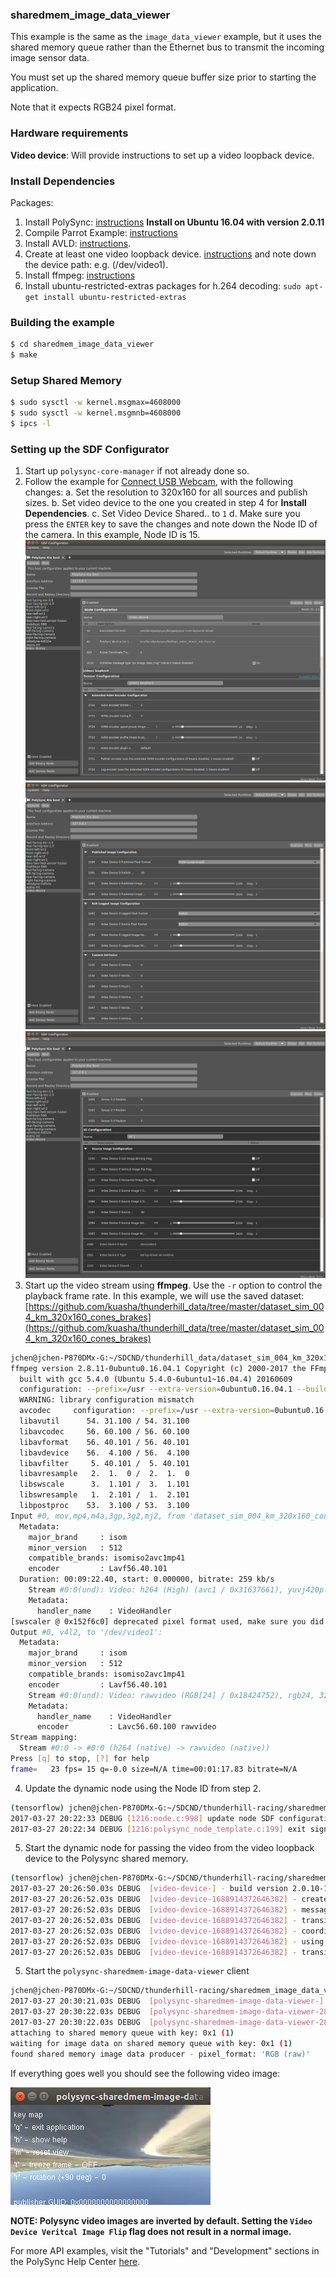 ### sharedmem_image_data_viewer

This example is the same as the `image_data_viewer` example, but it uses the shared memory queue rather than the Ethernet bus to transmit the incoming image sensor data.

You must set up the shared memory queue buffer size prior to starting the application.

Note that it expects RGB24 pixel format.

### Hardware requirements

__Video device__:  Will provide instructions to set up a video loopback device.

### Install Dependencies

Packages:
1. Install PolySync: [instructions](http://docs.polysync.io/flows/getting-started/)  **Install on Ubuntu 16.04 with version 2.0.11**
2. Compile Parrot Example: [instructions](https://docs.google.com/document/d/131Ti0SX_fbEM6h9EagL0Ac8UPyWPibTcpqiG0qD392s)
3. Install AVLD: [instructions](http://askubuntu.com/questions/54032/compiling-avld-on-11-04/54055#54055).
4. Create at least one video loopback device. [instructions](https://github.com/umlaeute/v4l2loopback/wiki/Faq) and note down the device path: e.g. (/dev/video1).
5. Install ffmpeg: [instructions](https://www.howtoinstall.co/en/ubuntu/xenial/ffmpeg)
6. Install ubuntu-restricted-extras packages for h.264 decoding: `sudo apt-get install ubuntu-restricted-extras`

### Building the example

```bash
$ cd sharedmem_image_data_viewer
$ make
```

### Setup Shared Memory

```bash
$ sudo sysctl -w kernel.msgmax=4608000
$ sudo sysctl -w kernel.msgmnb=4608000
$ ipcs -l
```


### Setting up the SDF Configurator

1. Start up `polysync-core-manager` if not already done so.
2. Follow the example for [Connect USB Webcam](http://docs.polysync.io/articles/tutorials-and-examples/tutorials/connecting-to-a-sensor-webcam/), with the following changes:
    a. Set the resolution to 320x160 for all sources and publish sizes. 
    b. Set video device to the one you created in step 4 for __Install Dependencies__. 
    c. Set Video Device Shared.. to `1` 
    d. Make sure you press the `ENTER` key to save the changes and note down the Node ID of the camera.  In this example, Node ID is 15. 
    ![SDFConfigurator1](./images/SDFConfigurator1.png) 
    ![SDFConfigurator2](./images/SDFConfigurator2.png) 
    ![SDFConfigurator3](./images/SDFConfigurator3.png) 
3. Start up the video stream using __ffmpeg__.  Use the `-r` option to control the playback frame rate.  In this example, we will use the saved dataset: [https://github.com/kuasha/thunderhill_data/tree/master/dataset_sim_004_km_320x160_cones_brakes](https://github.com/kuasha/thunderhill_data/tree/master/dataset_sim_004_km_320x160_cones_brakes) 
```bash
jchen@jchen-P870DMx-G:~/SDCND/thunderhill_data/dataset_sim_004_km_320x160_cones_brakes$ ffmpeg -re -i dataset_sim_004_km_320x160_cones_brakes.mp4 -pix_fmt rgb24 -r 15 -f v4l2 /dev/video1
ffmpeg version 2.8.11-0ubuntu0.16.04.1 Copyright (c) 2000-2017 the FFmpeg developers
  built with gcc 5.4.0 (Ubuntu 5.4.0-6ubuntu1~16.04.4) 20160609
  configuration: --prefix=/usr --extra-version=0ubuntu0.16.04.1 --build-suffix=-ffmpeg --toolchain=hardened --libdir=/usr/lib/x86_64-linux-gnu --incdir=/usr/include/x86_64-linux-gnu --cc=cc --cxx=g++ --enable-gpl --enable-shared --disable-stripping --disable-decoder=libopenjpeg --disable-decoder=libschroedinger --enable-avresample --enable-avisynth --enable-gnutls --enable-ladspa --enable-libass --enable-libbluray --enable-libbs2b --enable-libcaca --enable-libcdio --enable-libflite --enable-libfontconfig --enable-libfreetype --enable-libfribidi --enable-libgme --enable-libgsm --enable-libmodplug --enable-libmp3lame --enable-libopenjpeg --enable-libopus --enable-libpulse --enable-librtmp --enable-libschroedinger --enable-libshine --enable-libsnappy --enable-libsoxr --enable-libspeex --enable-libssh --enable-libtheora --enable-libtwolame --enable-libvorbis --enable-libvpx --enable-libwavpack --enable-libwebp --enable-libx265 --enable-libxvid --enable-libzvbi --enable-openal --enable-opengl --enable-x11grab --enable-libdc1394 --enable-libiec61883 --enable-libzmq --enable-frei0r --enable-libx264 --enable-libopencv
  WARNING: library configuration mismatch
  avcodec     configuration: --prefix=/usr --extra-version=0ubuntu0.16.04.1 --build-suffix=-ffmpeg --toolchain=hardened --libdir=/usr/lib/x86_64-linux-gnu --incdir=/usr/include/x86_64-linux-gnu --cc=cc --cxx=g++ --enable-gpl --enable-shared --disable-stripping --disable-decoder=libopenjpeg --disable-decoder=libschroedinger --enable-avresample --enable-avisynth --enable-gnutls --enable-ladspa --enable-libass --enable-libbluray --enable-libbs2b --enable-libcaca --enable-libcdio --enable-libflite --enable-libfontconfig --enable-libfreetype --enable-libfribidi --enable-libgme --enable-libgsm --enable-libmodplug --enable-libmp3lame --enable-libopenjpeg --enable-libopus --enable-libpulse --enable-librtmp --enable-libschroedinger --enable-libshine --enable-libsnappy --enable-libsoxr --enable-libspeex --enable-libssh --enable-libtheora --enable-libtwolame --enable-libvorbis --enable-libvpx --enable-libwavpack --enable-libwebp --enable-libx265 --enable-libxvid --enable-libzvbi --enable-openal --enable-opengl --enable-x11grab --enable-libdc1394 --enable-libiec61883 --enable-libzmq --enable-frei0r --enable-libx264 --enable-libopencv --enable-version3 --disable-doc --disable-programs --disable-avdevice --disable-avfilter --disable-avformat --disable-avresample --disable-postproc --disable-swscale --enable-libopencore_amrnb --enable-libopencore_amrwb --enable-libvo_aacenc --enable-libvo_amrwbenc
  libavutil      54. 31.100 / 54. 31.100
  libavcodec     56. 60.100 / 56. 60.100
  libavformat    56. 40.101 / 56. 40.101
  libavdevice    56.  4.100 / 56.  4.100
  libavfilter     5. 40.101 /  5. 40.101
  libavresample   2.  1.  0 /  2.  1.  0
  libswscale      3.  1.101 /  3.  1.101
  libswresample   1.  2.101 /  1.  2.101
  libpostproc    53.  3.100 / 53.  3.100
Input #0, mov,mp4,m4a,3gp,3g2,mj2, from 'dataset_sim_004_km_320x160_cones_brakes.mp4':
  Metadata:
    major_brand     : isom
    minor_version   : 512
    compatible_brands: isomiso2avc1mp41
    encoder         : Lavf56.40.101
  Duration: 00:09:22.40, start: 0.000000, bitrate: 259 kb/s
    Stream #0:0(und): Video: h264 (High) (avc1 / 0x31637661), yuvj420p(pc), 320x160 [SAR 1:1 DAR 2:1], 256 kb/s, 30 fps, 30 tbr, 15360 tbn, 60 tbc (default)
    Metadata:
      handler_name    : VideoHandler
[swscaler @ 0x152f6c0] deprecated pixel format used, make sure you did set range correctly
Output #0, v4l2, to '/dev/video1':
  Metadata:
    major_brand     : isom
    minor_version   : 512
    compatible_brands: isomiso2avc1mp41
    encoder         : Lavf56.40.101
    Stream #0:0(und): Video: rawvideo (RGB[24] / 0x18424752), rgb24, 320x160 [SAR 1:1 DAR 2:1], q=2-31, 200 kb/s, 30 fps, 30 tbn, 30 tbc (default)
    Metadata:
      handler_name    : VideoHandler
      encoder         : Lavc56.60.100 rawvideo
Stream mapping:
  Stream #0:0 -> #0:0 (h264 (native) -> rawvideo (native))
Press [q] to stop, [?] for help
frame=   23 fps= 15 q=-0.0 size=N/A time=00:01:17.83 bitrate=N/A    
```
4. Update the dynamic node using the Node ID from step 2. 
```bash
(tensorflow) jchen@jchen-P870DMx-G:~/SDCND/thunderhill-racing/sharedmem_image_data_viewer$ polysync-core-dynamic-driver -n 15 -U
2017-03-27 20:22:33 DEBUG [1216:node.c:998] update node SDF configuration
2017-03-27 20:22:34 DEBUG [1216:polysync_node_template.c:199] exit signaled in configuration - terminating
```
5. Start the dynamic node for passing the video from the video loopback device to the Polysync shared memory.
```bash
(tensorflow) jchen@jchen-P870DMx-G:~/SDCND/thunderhill-racing/sharedmem_image_data_viewer$ polysync-core-dynamic-driver -n 15
2017-03-27 20:26:50.03s DEBUG  [video-device-] - build version 2.0.10-1487272519
2017-03-27 20:26:52.03s DEBUG  [video-device-1688914372646382] - created participant - GUID: 0x0006000F053CD5EE d(1688914372646382)
2017-03-27 20:26:52.03s DEBUG  [video-device-1688914372646382] - message types visible to this node: 47
2017-03-27 20:26:52.03s DEBUG  [video-device-1688914372646382] - transition to state: INIT - timestamp: 1490660812405382
2017-03-27 20:26:52.03s DEBUG  [video-device-1688914372646382] - coordinate frame 4 - origin (0.000,0.000,0.000) - orientation (0.0000,0.0000,0.0000)
2017-03-27 20:26:52.03s DEBUG  [video-device-1688914372646382] - using publish encoder -- src_fmt: 10 - publish fmt: 5 - w/h: 320/152
2017-03-27 20:26:52.03s DEBUG  [video-device-1688914372646382] - transition to state: OK - timestamp: 1490660812443747
```
5. Start the `polysync-sharedmem-image-data-viewer` client
```bash
jchen@jchen-P870DMx-G:~/SDCND/thunderhill-racing/sharedmem_image_data_viewer$ ./bin/polysync-sharedmem-image-data-viewer 1
2017-03-27 20:30:21.03s DEBUG  [polysync-sharedmem-image-data-viewer-] - build version 2.0.10-1487272519
2017-03-27 20:30:22.03s DEBUG  [polysync-sharedmem-image-data-viewer-281475560976986] - created participant - GUID: 0x0001000022D3325A d(281475560976986)
2017-03-27 20:30:22.03s DEBUG  [polysync-sharedmem-image-data-viewer-281475560976986] - message types visible to this node: 47
attaching to shared memory queue with key: 0x1 (1)
waiting for image data on shared memory queue with key: 0x1 (1)
found shared memory image data producer - pixel_format: 'RGB (raw)'
```

If everything goes well you should see the following video image:

![Image](./images/sharedmemoryvideo.png)

**NOTE: Polysync video images are inverted by default.  Setting the `Video Device Veritcal Image Flip` flag does not result in a normal image.**

For more API examples, visit the "Tutorials" and "Development" sections in the PolySync Help Center [here](https://help.polysync.io/articles/).

